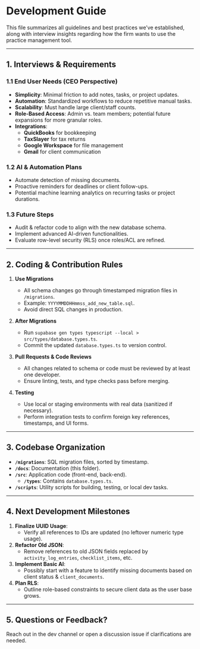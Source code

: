 # Development Guide

This file summarizes all guidelines and best practices we’ve established, along with interview insights regarding how the firm wants to use the practice management tool.

---

## 1. Interviews & Requirements

### 1.1 End User Needs (CEO Perspective)

- **Simplicity**: Minimal friction to add notes, tasks, or project updates.
- **Automation**: Standardized workflows to reduce repetitive manual tasks.
- **Scalability**: Must handle large client/staff counts.
- **Role-Based Access**: Admin vs. team members; potential future expansions for more granular roles.
- **Integrations**:
  - **QuickBooks** for bookkeeping
  - **TaxSlayer** for tax returns
  - **Google Workspace** for file management
  - **Gmail** for client communication

### 1.2 AI & Automation Plans

- Automate detection of missing documents.
- Proactive reminders for deadlines or client follow-ups.
- Potential machine learning analytics on recurring tasks or project durations.

### 1.3 Future Steps

- Audit & refactor code to align with the new database schema.
- Implement advanced AI-driven functionalities.
- Evaluate row-level security (RLS) once roles/ACL are refined.

---

## 2. Coding & Contribution Rules

1. **Use Migrations**  
   - All schema changes go through timestamped migration files in `/migrations`.
   - Example: `YYYYMMDDHHmmss_add_new_table.sql`.
   - Avoid direct SQL changes in production.

2. **After Migrations**  
   - Run `supabase gen types typescript --local > src/types/database.types.ts`.
   - Commit the updated `database.types.ts` to version control.

3. **Pull Requests & Code Reviews**  
   - All changes related to schema or code must be reviewed by at least one developer.
   - Ensure linting, tests, and type checks pass before merging.

4. **Testing**  
   - Use local or staging environments with real data (sanitized if necessary).
   - Perform integration tests to confirm foreign key references, timestamps, and UI forms.

---

## 3. Codebase Organization

- **`/migrations`**: SQL migration files, sorted by timestamp.
- **`/docs`**: Documentation (this folder).
- **`/src`**: Application code (front-end, back-end).
  - **`/types`**: Contains `database.types.ts`.
- **`/scripts`**: Utility scripts for building, testing, or local dev tasks.

---

## 4. Next Development Milestones

1. **Finalize UUID Usage**:  
   - Verify all references to IDs are updated (no leftover numeric type usage).
2. **Refactor Old JSON**:  
   - Remove references to old JSON fields replaced by `activity_log_entries`, `checklist_items`, etc.
3. **Implement Basic AI**:  
   - Possibly start with a feature to identify missing documents based on client status & `client_documents`.
4. **Plan RLS**:  
   - Outline role-based constraints to secure client data as the user base grows.

---

## 5. Questions or Feedback?

Reach out in the dev channel or open a discussion issue if clarifications are needed.

